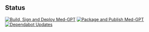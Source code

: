 ## Status

[![Build, Sign and Deploy Med-GPT](https://github.com/benzaria/Med-GPT/actions/workflows/deploy.yml/badge.svg)](https://github.com/benzaria/Med-GPT/actions/workflows/deploy.yml)
[![Package and Publish Med-GPT](https://github.com/benzaria/Med-GPT/actions/workflows/publish.yml/badge.svg)](https://github.com/benzaria/Med-GPT/actions/workflows/publish.yml)
[![Dependabot Updates](https://github.com/benzaria/Med-GPT/actions/workflows/dependabot/dependabot-updates/badge.svg)](https://github.com/benzaria/Med-GPT/actions/workflows/dependabot/dependabot-updates)
